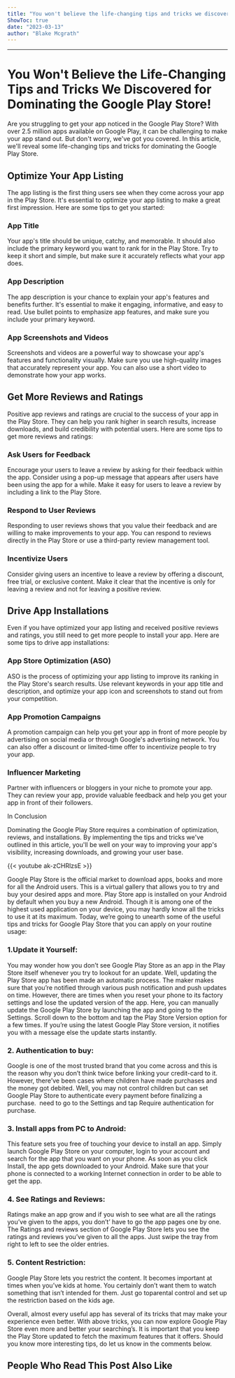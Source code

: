 ```yaml
---
title: "You won't believe the life-changing tips and tricks we discovered for dominating the Google Play Store!"
ShowToc: true 
date: "2023-03-13"
author: "Blake Mcgrath"
---
```

*****
# You Won't Believe the Life-Changing Tips and Tricks We Discovered for Dominating the Google Play Store!

Are you struggling to get your app noticed in the Google Play Store? With over 2.5 million apps available on Google Play, it can be challenging to make your app stand out. But don't worry, we've got you covered. In this article, we'll reveal some life-changing tips and tricks for dominating the Google Play Store.

## Optimize Your App Listing

The app listing is the first thing users see when they come across your app in the Play Store. It's essential to optimize your app listing to make a great first impression. Here are some tips to get you started:

### App Title

Your app's title should be unique, catchy, and memorable. It should also include the primary keyword you want to rank for in the Play Store. Try to keep it short and simple, but make sure it accurately reflects what your app does.

### App Description

The app description is your chance to explain your app's features and benefits further. It's essential to make it engaging, informative, and easy to read. Use bullet points to emphasize app features, and make sure you include your primary keyword.

### App Screenshots and Videos

Screenshots and videos are a powerful way to showcase your app's features and functionality visually. Make sure you use high-quality images that accurately represent your app. You can also use a short video to demonstrate how your app works.

## Get More Reviews and Ratings

Positive app reviews and ratings are crucial to the success of your app in the Play Store. They can help you rank higher in search results, increase downloads, and build credibility with potential users. Here are some tips to get more reviews and ratings:

### Ask Users for Feedback

Encourage your users to leave a review by asking for their feedback within the app. Consider using a pop-up message that appears after users have been using the app for a while. Make it easy for users to leave a review by including a link to the Play Store.

### Respond to User Reviews

Responding to user reviews shows that you value their feedback and are willing to make improvements to your app. You can respond to reviews directly in the Play Store or use a third-party review management tool.

### Incentivize Users

Consider giving users an incentive to leave a review by offering a discount, free trial, or exclusive content. Make it clear that the incentive is only for leaving a review and not for leaving a positive review.

## Drive App Installations

Even if you have optimized your app listing and received positive reviews and ratings, you still need to get more people to install your app. Here are some tips to drive app installations:

### App Store Optimization (ASO)

ASO is the process of optimizing your app listing to improve its ranking in the Play Store's search results. Use relevant keywords in your app title and description, and optimize your app icon and screenshots to stand out from your competition.

### App Promotion Campaigns

A promotion campaign can help you get your app in front of more people by advertising on social media or through Google's advertising network. You can also offer a discount or limited-time offer to incentivize people to try your app.

### Influencer Marketing

Partner with influencers or bloggers in your niche to promote your app. They can review your app, provide valuable feedback and help you get your app in front of their followers.

In Conclusion

Dominating the Google Play Store requires a combination of optimization, reviews, and installations. By implementing the tips and tricks we've outlined in this article, you'll be well on your way to improving your app's visibility, increasing downloads, and growing your user base.

{{< youtube ak-zCHRlzsE >}} 



Google Play Store is the official market to download apps, books and more for all the Android users. This is a virtual gallery that allows you to try and buy your desired apps and more. Play Store app is installed on your Android by default when you buy a new Android. Though it is among one of the highest used application on your device, you may hardly know all the tricks to use it at its maximum. Today, we’re going to unearth some of the useful tips and tricks for Google Play Store that you can apply on your routine usage:
 
### 1.Update it Yourself:
 
You may wonder how you don’t see Google Play Store as an app in the Play Store itself whenever you try to lookout for an update. Well, updating the Play Store app has been made an automatic process. The maker makes sure that you’re notified through various push notification and push updates on time. However, there are times when you reset your phone to its factory settings and lose the updated version of the app. Here, you can manually update the Google Play Store by launching the app and going to the Settings. Scroll down to the bottom and tap the Play Store Version
option for a few times. If you’re using the latest Google Play Store version, it notifies you with a message else the update starts instantly.
 

 
### 2. Authentication to buy:
 
Google is one of the most trusted brand that you come across and this is the reason why you don’t think twice before linking your credit-card to it. However, there’ve been cases where children have made purchases and the money got debited. Well, you may not control children but can set Google Play Store to authenticate every payment before finalizing a purchase.  need to go to the Settings and tap Require authentication for purchase.
 
### 3. Install apps from PC to Android:
 
This feature sets you free of touching your device to install an app. Simply launch Google Play Store on your computer, login to your account and search for the app that you want on your phone. As soon as you click Install, the app gets downloaded to your Android. Make sure that your phone is connected to a working Internet connection in order to be able to get the app.
 
### 4. See Ratings and Reviews:
 
Ratings make an app grow and if you wish to see what are all the ratings you’ve given to the apps, you don’t’ have to go the app pages one by one. The Ratings and reviews section of Google Play Store lets you see the ratings and reviews you’ve given to all the apps. Just swipe the tray from right to left to see the older entries.
 
### 5. Content Restriction:
 
Google Play Store lets you restrict the content. It becomes important at times when you’ve kids at home. You certainly don’t want them to watch something that isn’t intended for them. Just go toparental control and set up the restriction based on the kids age.
 
Overall, almost every useful app has several of its tricks that may make your experience even better. With above tricks, you can now explore Google Play Store even more and better your searching’s. It is important that you keep the Play Store updated to fetch the maximum features that it offers. Should you know more interesting tips, do let us know in the comments below.
 
##  People Who Read This Post Also Like 




